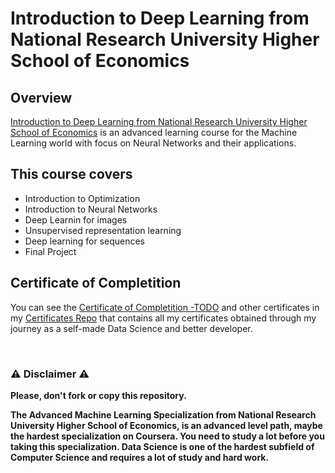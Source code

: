 # Introduction to Deep Learning from National Research University Higher School of Economics

## Overview
[Introduction to Deep Learning from National Research University Higher School of Economics](https://www.coursera.org/learn/intro-to-deep-learning?specialization=aml) is an advanced learning course for the Machine Learning world with focus on Neural Networks and their applications.


## This course covers

- Introduction to Optimization
- Introduction to Neural Networks
- Deep Learnin for images
- Unsupervised representation learning
- Deep learning for sequences
- Final Project

## Certificate of Completition
You can see the [Certificate of Completition -TODO](https://github.com/AlessandroCorradini/Certificates/blob/master/Coursera%20-%20Introduction%20to%20Deep%20Learning%20-%20Higher%20School%20of%20Economics%20National%20Research%20University.pdf) and other certificates in my [Certificates Repo](https://github.com/AlessandroCorradini/Certificates) that contains all my certificates obtained through my journey as a self-made Data Science and better developer.

<br/>

### ⚠️ Disclaimer ⚠️
**Please, don't fork or copy this repository.**

**The Advanced Machine Learning Specialization from National Research University Higher School of Economics, is an advanced level path, maybe the hardest specialization on Coursera. You need to study a lot before you taking this specialization. Data Science is one of the hardest subfield of Computer Science and requires a lot of study and hard work.**